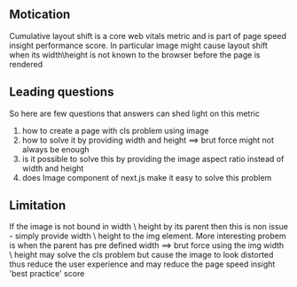 <h2>Motication</h2>
<p>Cumulative layout shift is a core web vitals metric and is part of page speed insight performance score. In particular image might cause layout shift when its width\height is not known to the browser before the page is rendered</p>

<h2>Leading questions</h2>
So here are few questions that answers can shed light on this metric
<ol>
<li>how to create a page with cls problem using image</li>
<li>how to solve it by providing width and height ==> brut force might not always be enough</li>
<li>is it possible to solve this by providing the image aspect ratio instead of width and height</li>
<li>does Image component of next.js make it easy to solve this problem</li>
</ol>

<h2>Limitation</h2>
If the image is not bound in width \ height by its parent then this is non issue - simply provide width \ height to the img element. More interesting probem is when the parent has pre defined width ==> brut force using the img width \ height may solve the cls problem but cause the image to look distorted thus reduce the user experience and may reduce the page speed insight 'best practice' score